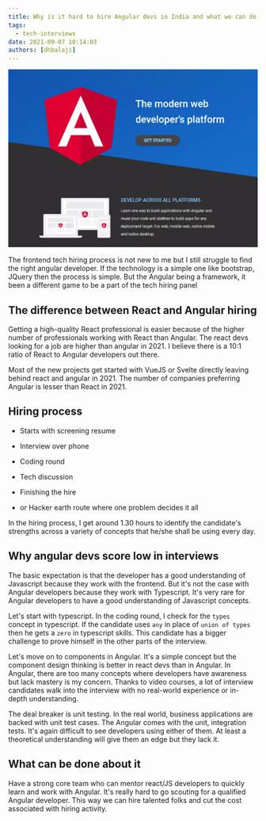 ```yaml
---
title: Why is it hard to hire Angular devs in India and what we can do about it?
tags:
  - tech-interviews
date: 2021-09-07 10:14:03
authors: [dhbalaji]
---
```


![angular interviews](./assets/angular-interviews.webp)


The frontend tech hiring process is not new to me but I still struggle to find the right angular developer. If the technology is a simple one like bootstrap, JQuery then the process is simple. But the Angular being a framework, it been a different game to be a part of the tech hiring panel

 

## The difference between React and Angular hiring

Getting a high-quality React professional is easier because of the higher number of professionals working with React than Angular. The react devs looking for a job are higher than angular in 2021. I believe there is a 10:1 ratio of React to Angular developers out there.

Most of the new projects get started with VueJS or Svelte directly leaving behind react and angular in 2021. The number of companies preferring Angular is lesser than React in 2021.

## Hiring process

- Starts with screening resume

- Interview over phone

- Coding round

- Tech discussion

- Finishing the hire

- or Hacker earth route where one problem decides it all

In the hiring process, I get around 1.30 hours to identify the candidate's strengths across a variety of concepts that he/she shall be using every day.

## Why angular devs score low in interviews

The basic expectation is that the developer has a good understanding of Javascript because they work with the frontend. But it's not the case with Angular developers because they work with Typescript. It's very rare for Angular developers to have a good understanding of Javascript concepts.

Let's start with typescript. In the coding round, I check for the `types`  concept in typescript. If the candidate uses `any` in place of `union of types` then he gets a `zero` in typescript skills. This candidate has a bigger challenge to prove himself in the other parts of the interview.

Let's move on to components in Angular. It's a simple concept but the component design thinking is better in react devs than in Angular. In Angular, there are too many concepts where developers have awareness but lack mastery is my concern. Thanks to video courses, a lot of interview candidates walk into the interview with no real-world experience or in-depth understanding.

The deal breaker is unit testing. In the real world, business applications are backed with unit test cases. The Angular comes with the unit, integration tests. It's again difficult to see developers using either of them. At least a theoretical understanding will give them an edge but they lack it.

## What can be done about it

Have a strong core team who can mentor react/JS developers to quickly learn and work with Angular. It's really hard to go scouting for a qualified Angular developer. This way we can hire talented folks and cut the cost associated with hiring activity.
